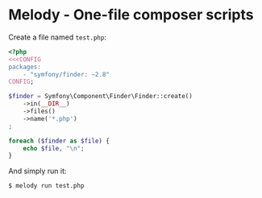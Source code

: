 Melody - One-file composer scripts
==================================

Create a file named `test.php`:

```php
<?php
<<<CONFIG
packages:
    - "symfony/finder: ~2.8"
CONFIG;

$finder = Symfony\Component\Finder\Finder::create()
    ->in(__DIR__)
    ->files()
    ->name('*.php')
;

foreach ($finder as $file) {
    echo $file, "\n";
}
```

And simply run it:

```bash
$ melody run test.php
```
